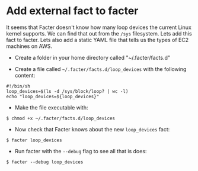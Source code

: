 Add external fact to facter
===========================

It seems that Facter doesn't know how many loop devices the current Linux kernel
supports. We can find that out from the `/sys` filesystem.
Lets add this fact to facter.
Lets also add a static YAML file that tells us the types of EC2 machines on AWS.

* Create a folder in your home directory called "~/.facter/facts.d"

* Create a file called `~/.facter/facts.d/loop_devices` with the following content:
```shell
#!/bin/sh
loop_devices=$(ls -d /sys/block/loop? | wc -l)
echo "loop_devices=${loop_devices}"
```

* Make the file executable with:
```shell
$ chmod +x ~/.facter/facts.d/loop_devices
```

* Now check that Facter knows about the new `loop_devices` fact:
```shell
$ facter loop_devices
```

* Run facter with the `--debug` flag to see all that is does:
```shell
$ facter --debug loop_devices
```
